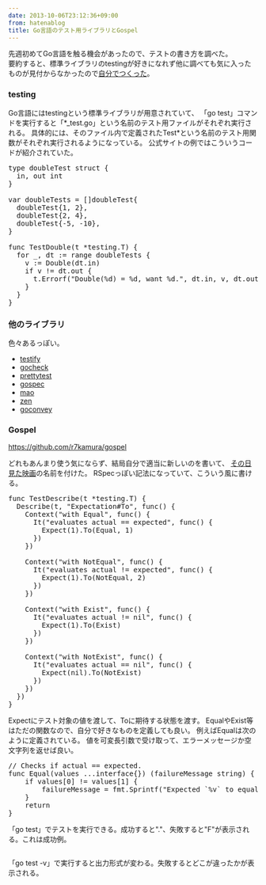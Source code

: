 ```yaml
---
date: 2013-10-06T23:12:36+09:00
from: hatenablog
title: Go言語のテスト用ライブラリとGospel
---
```


<p>先週初めてGo言語を触る機会があったので、テストの書き方を調べた。<br>
要約すると、標準ライブラリのtestingが好きになれず他に調べても気に入ったものが見付からなかったので<a href="https://github.com/r7kamura/gospel">自分でつくった</a>。</p>

<h3>testing</h3>

<p>Go言語にはtestingという標準ライブラリが用意されていて、
「go test」コマンドを実行すると「*_test.go」という名前のテスト用ファイルがそれぞれ実行される。
具体的には、そのファイル内で定義されたTest*という名前のテスト用関数がそれぞれ実行されるようになっている。
公式サイトの例ではこういうコードが紹介されていた。</p>

<pre class="code lang-go" data-lang="go" data-unlink><span class="synStatement">type</span> doubleTest <span class="synStatement">struct</span> {
  in, out <span class="synType">int</span>
}

<span class="synStatement">var</span> doubleTests = []doubleTest{
  doubleTest{<span class="synConstant">1</span>, <span class="synConstant">2</span>},
  doubleTest{<span class="synConstant">2</span>, <span class="synConstant">4</span>},
  doubleTest{-<span class="synConstant">5</span>, -<span class="synConstant">10</span>},
}

<span class="synStatement">func</span> TestDouble(t *testing.T) {
  <span class="synStatement">for</span> _, dt := <span class="synStatement">range</span> doubleTests {
    v := Double(dt.in)
    <span class="synStatement">if</span> v != dt.out {
      t.Errorf(<span class="synConstant">"Double(%d) = %d, want %d."</span>, dt.in, v, dt.out)
    }
  }
}
</pre>


<h3>他のライブラリ</h3>

<p>色々あるっぽい。</p>

<ul>
<li><a href="https://github.com/stretchr/testify/">testify</a></li>
<li><a href="http://labix.org/gocheck">gocheck</a></li>
<li><a href="https://github.com/remogatto/prettytest">prettytest</a></li>
<li><a href="https://github.com/orfjackal/gospec">gospec</a></li>
<li><a href="https://github.com/azer/mao">mao</a></li>
<li><a href="https://github.com/pranavraja/zen">zen</a></li>
<li><a href="https://github.com/smartystreets/goconvey">goconvey</a></li>
</ul>


<h3>Gospel</h3>

<p><a href="https://github.com/r7kamura/gospel">https://github.com/r7kamura/gospel</a></p>

<p>どれもあんまり使う気にならず、結局自分で適当に新しいのを書いて、
<a href="http://www.karanokyoukai.com/miraifukuin/">その日見た映画</a>の名前を付けた。
RSpecっぽい記法になっていて、こういう風に書ける。</p>

<pre class="code lang-go" data-lang="go" data-unlink><span class="synStatement">func</span> TestDescribe(t *testing.T) {
  Describe(t, <span class="synConstant">"Expectation#To"</span>, <span class="synType">func</span>() {
    Context(<span class="synConstant">"with Equal"</span>, <span class="synType">func</span>() {
      It(<span class="synConstant">"evaluates actual == expected"</span>, <span class="synType">func</span>() {
        Expect(<span class="synConstant">1</span>).To(Equal, <span class="synConstant">1</span>)
      })
    })

    Context(<span class="synConstant">"with NotEqual"</span>, <span class="synType">func</span>() {
      It(<span class="synConstant">"evaluates actual != expected"</span>, <span class="synType">func</span>() {
        Expect(<span class="synConstant">1</span>).To(NotEqual, <span class="synConstant">2</span>)
      })
    })

    Context(<span class="synConstant">"with Exist"</span>, <span class="synType">func</span>() {
      It(<span class="synConstant">"evaluates actual != nil"</span>, <span class="synType">func</span>() {
        Expect(<span class="synConstant">1</span>).To(Exist)
      })
    })

    Context(<span class="synConstant">"with NotExist"</span>, <span class="synType">func</span>() {
      It(<span class="synConstant">"evaluates actual == nil"</span>, <span class="synType">func</span>() {
        Expect(<span class="synStatement">nil</span>).To(NotExist)
      })
    })
  })
}
</pre>


<p>Expectにテスト対象の値を渡して、Toに期待する状態を渡す。
EqualやExist等はただの関数なので、自分で好きなものを定義しても良い。
例えばEqualは次のように定義されている。
値を可変長引数で受け取って、エラーメッセージか空文字列を返せば良い。</p>

<pre class="code lang-go" data-lang="go" data-unlink><span class="synComment">// Checks if actual == expected.</span>
<span class="synStatement">func</span> Equal(values ...<span class="synStatement">interface</span>{}) (failureMessage <span class="synType">string</span>) {
    <span class="synStatement">if</span> values[<span class="synConstant">0</span>] != values[<span class="synConstant">1</span>] {
        failureMessage = fmt.Sprintf(<span class="synConstant">"Expected `%v` to equal `%v`"</span>, values[<span class="synConstant">0</span>], values[<span class="synConstant">1</span>])
    }
    <span class="synStatement">return</span>
}
</pre>


<p>「go test」でテストを実行できる。成功すると"."、失敗すると"F"が表示される。これは成功例。</p>

<p><img src="http://dl.dropboxusercontent.com//u/5978869/image/20131003_083821.png" alt=""></p>

<p>「go test -v」で実行すると出力形式が変わる。失敗するとどこが違ったかが表示される。</p>

<p><img src="http://dl.dropboxusercontent.com//u/5978869/image/20131006_224123.png" alt=""></p>


